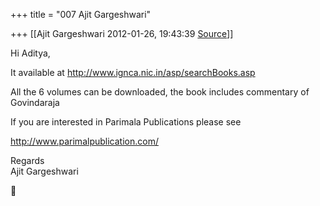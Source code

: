 +++
title = "007 Ajit Gargeshwari"

+++
[[Ajit Gargeshwari	2012-01-26, 19:43:39 [Source](https://groups.google.com/g/samskrita/c/WAcx9iT2TbQ)]]



Hi Aditya,  
  
It available at <http://www.ignca.nic.in/asp/searchBooks.asp>  
  
All the 6 volumes can be downloaded, the book includes commentary of Govindaraja  
  
If you are interested in Parimala Publications please see  
  
<http://www.parimalpublication.com/>  
  
Regards  
Ajit Gargeshwari



